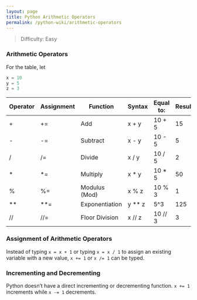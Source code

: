 ```yaml
---
layout: page
title: Python Arithmetic Operators
permalink: /python-wiki/arithmetic-operators
---
```

> Difficulty: Easy
> 

### Arithmetic Operators

For the table, let

```python
x = 10
y = 5
z = 3
```

| Operator | Assignment | Function | Syntax | Equal to: | Result |
| --- | --- | --- | --- | --- | --- |
| + | += | Add | x + y | 10 + 5 | 15 |
| - | -= | Subtract | x - y | 10 - 5 | 5 |
| / | /= | Divide | x / y | 10 / 5 | 2 |
| * | *= | Multiply | x * y | 10 * 5 | 50 |
| % | %= | Modulus (Mod) | x % z | 10 % 3 | 1 |
| ** | **= | Exponentiation | y ** z | 5^3 | 125 |
| // | //= | Floor Division | x // z | 10 // 3 | 3 |

### Assignment of Arithmetic Operators

Instead of typing `x = x + 1` or typing `x = x / 1` to assign an existing variable with a new value, 
`x += 1` or `x /= 1` can be typed.

### Incrementing and Decrementing

Python doesn’t have a direct incrementing or decrementing function. `x += 1` increments while 
`x -= 1`  decrements.